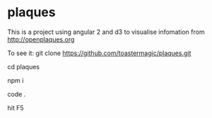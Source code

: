 # plaques

This is a project using angular 2 and d3 to visualise infomation from http://openplaques.org

To see it:
  git clone https://github.com/toastermagic/plaques.git
  
  cd plaques
  
  npm i
  
  code .
  
  hit F5

